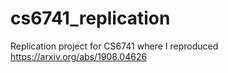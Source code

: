 # cs6741_replication
Replication project for CS6741 where I reproduced https://arxiv.org/abs/1908.04626
